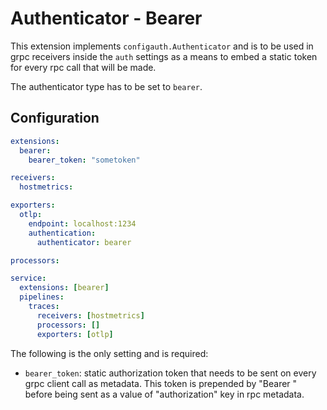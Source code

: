 # Authenticator - Bearer

This extension implements `configauth.Authenticator` and is to be used in grpc receivers inside the `auth` settings as a means
to embed a static token for every rpc call that will be made.

The authenticator type has to be set to `bearer`.

## Configuration

```yaml
extensions:
  bearer:
    bearer_token: "sometoken"

receivers:
  hostmetrics:

exporters:
  otlp:
    endpoint: localhost:1234
    authentication:
      authenticator: bearer

processors:

service:
  extensions: [bearer]
  pipelines:
    traces:
      receivers: [hostmetrics]
      processors: []
      exporters: [otlp]
```

The following is the only setting and is required:

- `bearer_token`: static authorization token that needs to be sent on every grpc client call as metadata.
   This token is prepended by "Bearer " before being sent as a value of "authorization" key in
   rpc metadata.
  
